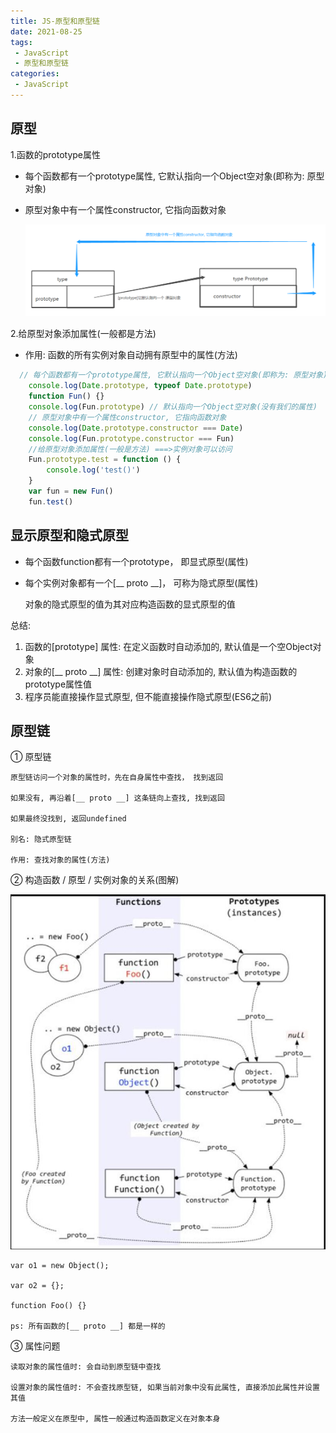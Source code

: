 ```yaml
---
title: JS-原型和原型链
date: 2021-08-25
tags:
 - JavaScript
 - 原型和原型链
categories:
 - JavaScript
---
```

## 原型

1.函数的prototype属性

* 每个函数都有一个prototype属性, 它默认指向一个Object空对象(即称为: 原型对象)
* 原型对象中有一个属性constructor, 它指向函数对象

  ![1662776142408](image/原型和原型链/1662776142408.png)

 2.给原型对象添加属性(一般都是方法)

* 作用: 函数的所有实例对象自动拥有原型中的属性(方法)

```js
  // 每个函数都有一个prototype属性, 它默认指向一个Object空对象(即称为: 原型对象)
    console.log(Date.prototype, typeof Date.prototype)
    function Fun() {}
    console.log(Fun.prototype) // 默认指向一个Object空对象(没有我们的属性)
    // 原型对象中有一个属性constructor, 它指向函数对象
    console.log(Date.prototype.constructor === Date)
    console.log(Fun.prototype.constructor === Fun)
    //给原型对象添加属性(一般是方法) ===>实例对象可以访问
    Fun.prototype.test = function () {
        console.log('test()')
    }
    var fun = new Fun()
    fun.test()
```

## 显示原型和隐式原型


* 每个函数function都有一个prototype， 即显式原型(属性)
* 每个实例对象都有一个[__ proto __]， 可称为隐式原型(属性)

    对象的隐式原型的值为其对应构造函数的显式原型的值

总结:

1. 函数的[prototype] 属性: 在定义函数时自动添加的, 默认值是一个空Object对象
2. 对象的[__ proto __] 属性: 创建对象时自动添加的, 默认值为构造函数的prototype属性值
3. 程序员能直接操作显式原型, 但不能直接操作隐式原型(ES6之前)

## 原型链


① 原型链

    原型链访问一个对象的属性时，先在自身属性中查找， 找到返回

    如果没有, 再沿着[__ proto __] 这条链向上查找, 找到返回

    如果最终没找到, 返回undefined

    别名: 隐式原型链

    作用: 查找对象的属性(方法)

② 构造函数 / 原型 / 实例对象的关系(图解)

![1662776154302](image/原型和原型链/1662776154302.png)

    var o1 = new Object();

    var o2 = {};

    function Foo() {}

    ps: 所有函数的[__ proto __] 都是一样的

③ 属性问题

    读取对象的属性值时: 会自动到原型链中查找

    设置对象的属性值时: 不会查找原型链, 如果当前对象中没有此属性, 直接添加此属性并设置其值

    方法一般定义在原型中, 属性一般通过构造函数定义在对象本身
